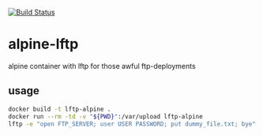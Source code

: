 [![Build Status](https://api.travis-ci.org/pfandie/alpine-lftp.svg?branch=master)](https://travis-ci.org/pfandie/alpine-lftp)
# alpine-lftp
alpine container with lftp for those awful ftp-deployments

## usage

```bash
docker build -t lftp-alpine .
docker run --rm -td -v "${PWD}":/var/upload lftp-alpine
lftp -e "open FTP_SERVER; user USER PASSWORD; put dummy_file.txt; bye"
```
